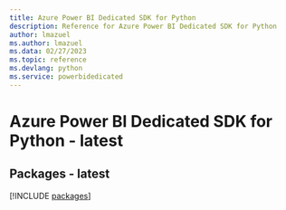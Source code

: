 ```yaml
---
title: Azure Power BI Dedicated SDK for Python
description: Reference for Azure Power BI Dedicated SDK for Python
author: lmazuel
ms.author: lmazuel
ms.data: 02/27/2023
ms.topic: reference
ms.devlang: python
ms.service: powerbidedicated
---
```

# Azure Power BI Dedicated SDK for Python - latest
## Packages - latest
[!INCLUDE [packages](power-bi-dedicated-index.md)]